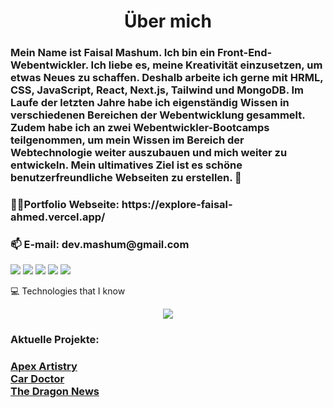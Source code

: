 <h1 align="center">Über mich</h1>
<h3>Mein Name ist Faisal Mashum. Ich bin ein Front-End-Webentwickler. Ich liebe es, meine Kreativität einzusetzen, um etwas Neues zu schaffen. Deshalb arbeite ich gerne mit HRML, CSS, JavaScript, React, Next.js, Tailwind und MongoDB. Im Laufe der letzten Jahre habe ich eigenständig Wissen in verschiedenen Bereichen der Webentwicklung gesammelt. Zudem habe ich an zwei Webentwickler-Bootcamps teilgenommen, um mein Wissen im Bereich der Webtechnologie weiter auszubauen und mich weiter zu entwickeln. Mein ultimatives Ziel ist es schöne benutzerfreundliche Webseiten zu erstellen. 🚀</h3> 

<h3>👨‍💻Portfolio Webseite: https://explore-faisal-ahmed.vercel.app/</h3>

<h3>📫 E-mail: dev.mashum@gmail.com</h3>

![](http://github-profile-summary-cards.vercel.app/api/cards/profile-details?username=devmashum&theme=default)
![](http://github-profile-summary-cards.vercel.app/api/cards/repos-per-language?username=devmashum&theme=default)
![](http://github-profile-summary-cards.vercel.app/api/cards/most-commit-language?username=devmashum&theme=default)
![](http://github-profile-summary-cards.vercel.app/api/cards/stats?username=devmashum&theme=default)
![](http://github-profile-summary-cards.vercel.app/api/cards/productive-time?username=devmashum&theme=default&utcOffset=8)

💻 Technologies that I know

<p align="center">
  <a href="https://skillicons.dev">
    <img src="https://skillicons.dev/icons?i=html,css,js,react,firebase,mongodb,wordpress" />
  </a>
</p>

<h3>Aktuelle Projekte: </h3>
<h3>
<a href="https://apexartistry-47b43.web.app/" target="0">Apex Artistry </a> <br>
<a href="https://car-doctor-2b00a.web.app/" target="0">Car Doctor </a> <br>
<a href="https://the-dragon-news-alpha.vercel.app/" target="0">The Dragon News </a>
</h3>
